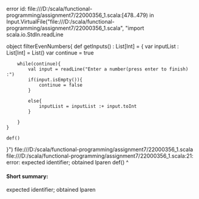 error id: file:///D:/scala/functional-programming/assignment7/22000356_1.scala:[478..479) in Input.VirtualFile("file:///D:/scala/functional-programming/assignment7/22000356_1.scala", "import scala.io.StdIn.readLine

object filterEvenNumbers{
    def getInputs() : List[Int] = {
        var inputList : List[Int] = List()
        var continue = true

        while(continue){
            val input = readLine("Enter a number(press enter to finish) :")
            if(input.isEmpty()){
                continue = false
            }

            else{
                inputList = inputList :+ input.toInt
            }

        }
    }

    def()
}")
file:///D:/scala/functional-programming/assignment7/22000356_1.scala
file:///D:/scala/functional-programming/assignment7/22000356_1.scala:21: error: expected identifier; obtained lparen
    def()
       ^
#### Short summary: 

expected identifier; obtained lparen